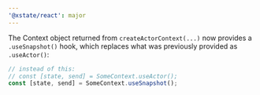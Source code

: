 ```yaml
---
'@xstate/react': major
---
```


The Context object returned from `createActorContext(...)` now provides a `.useSnapshot()` hook, which replaces what was previously provided as `.useActor()`:

```ts
// instead of this:
// const [state, send] = SomeContext.useActor();
const [state, send] = SomeContext.useSnapshot();
```
